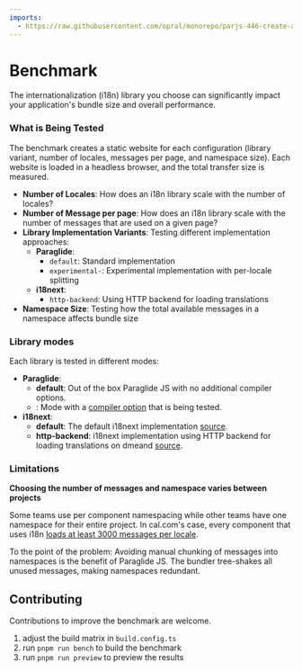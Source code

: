 ```yaml
---
imports: 
  - https://raw.githubusercontent.com/opral/monorepo/parjs-446-create-a-graph-in-the-benchmark/inlang/packages/paraglide/paraglide-js/benchmark/benchmark-visualization.js
---
```


# Benchmark

The internationalization (i18n) library you choose can significantly impact your application's bundle size and overall performance.


<benchmark-visualization src="https://raw.githubusercontent.com/opral/monorepo/parjs-446-create-a-graph-in-the-benchmark/inlang/packages/paraglide/paraglide-js/benchmark/benchmark-results.json"></benchmark-visualization>


### What is Being Tested

The benchmark creates a static website for each configuration (library variant, number of locales, messages per page, and namespace size). Each website is loaded in a headless browser, and the total transfer size is measured.

- **Number of Locales**: How does an i18n library scale with the number of locales?
- **Number of Message per page**: How does an i18n library scale with the number of messages that are used on a given page?
- **Library Implementation Variants**: Testing different implementation approaches:
  - **Paraglide**:
    - `default`: Standard implementation
    - `experimental-`: Experimental implementation with per-locale splitting
  - **i18next**:
    - `http-backend`: Using HTTP backend for loading translations
- **Namespace Size**: Testing how the total available messages in a namespace affects bundle size

### Library modes

Each library is tested in different modes:

- **Paraglide**:
  - **default**: Out of the box Paraglide JS with no additional compiler options.
  - **<compiler-option>**: Mode with a [compiler option](https://inlang.com/m/gerre34r/library-inlang-paraglideJs/compiler-options) that is being tested.
- **i18next**:
  - **default**: The default i18next implementation [source](https://www.i18next.com/overview/getting-started#basic-sample).
  - **http-backend**: i18next implementation using HTTP backend for loading translations on dmeand [source](https://github.com/i18next/i18next-http-backend).

### Limitations

**Choosing the number of messages and namespace varies between projects**

Some teams use per component namespacing while other teams have one namespace for their entire project. In cal.com's case, every component that uses i18n [loads at least 3000 messages per locale](https://github.com/calcom/cal.com/blob/b5e08ea80ffecff04363a18789491065dd6ccc0b/apps/web/public/static/locales/en/common.json).

To the point of the problem: Avoiding manual chunking of messages into namespaces is the benefit of Paraglide JS. The bundler tree-shakes all unused messages, making namespaces redundant.

## Contributing

Contributions to improve the benchmark are welcome.

1. adjust the build matrix in `build.config.ts`
2. run `pnpm run bench` to build the benchmark
3. run `pnpm run preview` to preview the results
